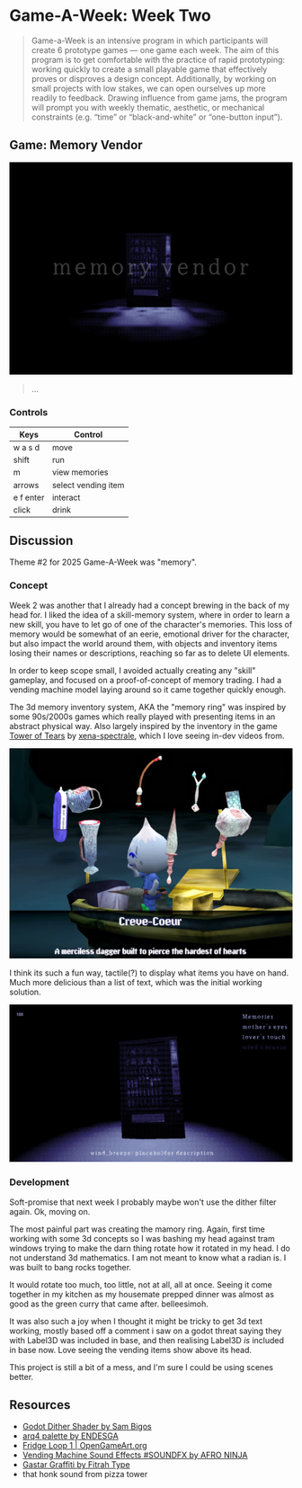 # Game-A-Week: Week Two

> Game-a-Week is an intensive program in which participants will create 6 prototype games  — one game each week. The aim of this program is to get comfortable with the practice of rapid prototyping: working quickly to create a small playable game that effectively proves or disproves a design concept. Additionally, by working on small projects with low stakes, we can open ourselves up more readily to feedback. Drawing influence from game jams, the program will prompt you with weekly thematic, aesthetic, or mechanical constraints (e.g. “time” or “black-and-white” or “one-button input”).

## Game: Memory Vendor

!["Showcase image"](/showcase/memoryvendor.png)

> ...

### Controls

|Keys|Control|
|-------|----|
|w a s d|move
|shift|run
|m|view memories
|arrows|select vending item
|e f enter| interact
|click|drink


## Discussion

Theme #2 for 2025 Game-A-Week was "memory". 


### Concept

Week 2 was another that I already had a concept brewing in the back of my head for. I liked the idea of a skill-memory system, where in order to learn a new skill, you have to let go of one of the character's memories. This loss of memory would be somewhat of an eerie, emotional driver for the character, but also impact the world around them, with objects and inventory items losing their names or descriptions, reaching so far as to delete UI elements.

In order to keep scope small, I avoided actually creating any "skill" gameplay, and focused on a proof-of-concept of memory trading. I had a vending machine model laying around so it came together quickly enough.

The 3d memory inventory system, AKA the "memory ring" was inspired by some 90s/2000s games which really played with presenting items in an abstract physical way. Also largely inspired by the inventory in the game [Tower of Tears](https://store.steampowered.com/app/2559740/The_Tower_Of_Tears/) by [xena-spectrale](https://linktr.ee/xena_spectrale), which I love seeing in-dev videos from. 

!["Tower of Tears"](/showcase/Screenshot_2025-01-30_183909.png)

I think its such a fun way, tactile(?) to display what items you have on hand. Much more delicious than a list of text, which was the initial working solution. 

!["Showcase image"](/showcase/Screenshot_2025-01-27_232610.png)


### Development

Soft-promise that next week I probably maybe won't use the dither filter again. Ok, moving on.

The most painful part was creating the mamory ring. Again, first time working with some 3d concepts so I was bashing my head against tram windows trying to make the darn thing rotate how it rotated in my head. I do not understand 3d mathematics. I am not meant to know what a radian is. I was built to bang rocks together. 

It would rotate too much, too little, not at all, all at once. Seeing it come together in my kitchen as my housemate prepped dinner was almost as good as the green curry that came after. belleesimoh.

It was also such a joy when I thought it might be tricky to get 3d text working, mostly based off a comment i saw on a godot threat saying they with Label3D was included in base, and then realising Label3D *is* included in base now. Love seeing the vending items show above its head.

This project is still a bit of a mess, and I'm sure I could be using scenes better. 

## Resources
* [Godot Dither Shader by Sam Bigos](https://github.com/samuelbigos/godot_dither_shader/)
* [arq4 palette by ENDESGA](https://lospec.com/palette-list/arq4)
* [Fridge Loop 1 | OpenGameArt.org](https://opengameart.org/content/fridge-loop-1) 
* [Vending Machine Sound Effects #SOUNDFX by AFRO NINJA](https://www.youtube.com/watch?v=7FEGMpMF5iU)
* [Gastar Graffiti by Fitrah Type](https://www.dafont.com/gastar-graffiti.font)
* that honk sound from pizza tower